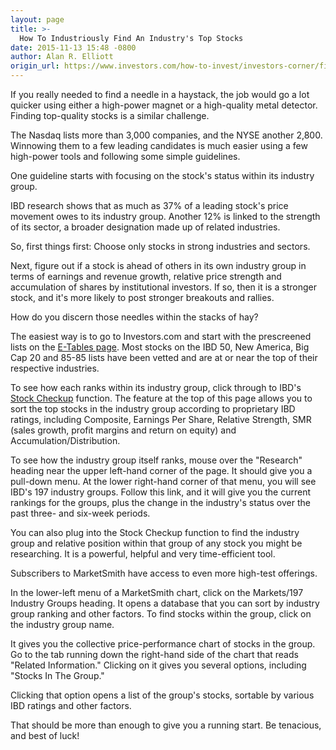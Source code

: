 ```yaml
---
layout: page
title: >-
  How To Industriously Find An Industry's Top Stocks
date: 2015-11-13 15:48 -0800
author: Alan R. Elliott
origin_url: https://www.investors.com/how-to-invest/investors-corner/finding-best-stocks-in-an-industry
---
```





If you really needed to find a needle in a haystack, the job would go a lot quicker using either a high-power magnet or a high-quality metal detector. Finding top-quality stocks is a similar challenge.


The Nasdaq lists more than 3,000 companies, and the NYSE another 2,800. Winnowing them to a few leading candidates is much easier using a few high-power tools and following some simple guidelines.


One guideline starts with focusing on the stock's status within its industry group.


IBD research shows that as much as 37% of a leading stock's price movement owes to its industry group. Another 12% is linked to the strength of its sector, a broader designation made up of related industries.


So, first things first: Choose only stocks in strong industries and sectors.


Next, figure out if a stock is ahead of others in its own industry group in terms of earnings and revenue growth, relative price strength and accumulation of shares by institutional investors. If so, then it is a stronger stock, and it's more likely to post stronger breakouts and rallies.


How do you discern those needles within the stacks of hay?


The easiest way is to go to Investors.com and start with the prescreened lists on the [E-Tables page](http://research.investors.com/etables). Most stocks on the IBD 50, New America, Big Cap 20 and 85-85 lists have been vetted and are at or near the top of their respective industries.


To see how each ranks within its industry group, click through to IBD's [Stock Checkup](http://research.investors.com/stock-checkup/?nav=ResearchCheckup) function. The feature at the top of this page allows you to sort the top stocks in the industry group according to proprietary IBD ratings, including Composite, Earnings Per Share, Relative Strength, SMR (sales growth, profit margins and return on equity) and Accumulation/Distribution.


To see how the industry group itself ranks, mouse over the "Research" heading near the upper left-hand corner of the page. It should give you a pull-down menu. At the lower right-hand corner of that menu, you will see IBD's 197 industry groups. Follow this link, and it will give you the current rankings for the groups, plus the change in the industry's status over the past three- and six-week periods.


You can also plug into the Stock Checkup function to find the industry group and relative position within that group of any stock you might be researching. It is a powerful, helpful and very time-efficient tool.


Subscribers to MarketSmith have access to even more high-test offerings.


In the lower-left menu of a MarketSmith chart, click on the Markets/197 Industry Groups heading. It opens a database that you can sort by industry group ranking and other factors. To find stocks within the group, click on the industry group name.


It gives you the collective price-performance chart of stocks in the group. Go to the tab running down the right-hand side of the chart that reads "Related Information." Clicking on it gives you several options, including "Stocks In The Group."


Clicking that option opens a list of the group's stocks, sortable by various IBD ratings and other factors.


That should be more than enough to give you a running start. Be tenacious, and best of luck!




